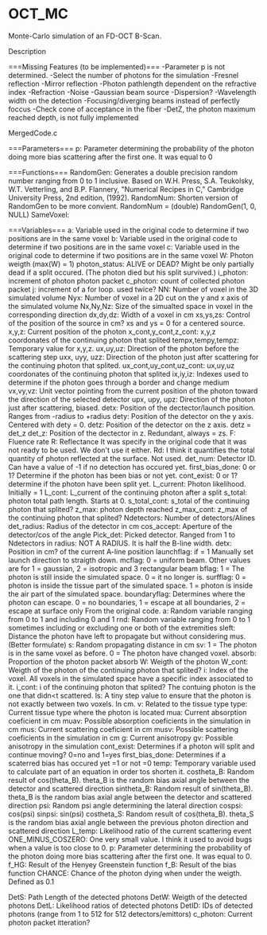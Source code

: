 # OCT_MC
Monte-Carlo simulation of an FD-OCT B-Scan.

Description

===Missing Features (to be implemented)===
-Parameter p is not determined.
-Select the number of photons for the simulation
-Fresnel reflection
-Mirror reflection
-Photon pathlength dependent on the refractive index
-Refraction
-Noise
-Gaussian beam source
-Dispersion?
-Wavelength width on the detection
-Focusing/diverging beams instead of perfectly foccus
-Check cone of acceptance in the fiber
-DetZ, the photon maximum reached depth, is not fully implemented


MergedCode.c

===Parameters===
p: Parameter determining the probability of the photon doing more bias scattering after the first one. It was equal to 0


===Functions===
RandomGen: Generates a double precision random number ranging from 0 to 1 inclusive. Based on W.H. Press, S.A. Teukolsky, W.T. Vetterling, and B.P. Flannery, "Numerical Recipes in C," Cambridge University Press, 2nd edition, (1992).
RandomNum: Shorten version of RandomGen to be more convient. RandomNum = (double) RandomGen(1, 0, NULL)
SameVoxel:


===Variables===
a: Variable used in the original code to determine if two positions are in the same voxel
b: Variable used in the original code to determine if two positions are in the same voxel
c: Variable used in the original code to determine if two positions are in the same voxel
W: Photon weigth (max(W) = 1)
photon_status: ALIVE or DEAD? Might be only partially dead if a split occured. (The photon died but his split survived.)
i_photon: increment of photon photon packet
c_photon: count of collected photon packet
j: increment of a for loop. used twice?
NN: Number of voxel in the 3D simulated volume
Nyx: Number of voxel in a 2D cut on the y and x axis of the simulated volume
Nx,Ny,Nz: Size of the simualted space in voxel in the corresponding direction
dx,dy,dz: Width of a voxel in cm
xs,ys,zs: Control of the position of the source in cm? xs and ys = 0 for a centered source.
x,y,z: Current position of the photon
x_cont,y_cont,z_cont: x,y,z coordonates of the continuing photon that splited
tempx,tempy,tempz: Temporary value for x,y,z.
ux,uy,uz: Direction of the photon before the scattering step
uxx, uyy, uzz: Direction of the photon just after scattering for the continuing photon that splited.
ux_cont,uy_cont,uz_cont: ux,uy,uz coordonates of the continuing photon that splited
ix,iy,iz: Indexes used to determine if the photon goes through a border and change medium
vx,vy,vz: Unit vector pointing from the current position of the photon toward the direction of the selected detector
upx, upy, upz: Direction of the photon just after scattering, biased.
detx: Position of the dectector/launch position. Ranges from -radius to +radius
dety: Position of the detector on the y axis. Centered with dety = 0.
detz: Position of the detector on the z axis. detz = det_z
det_z: Position of the dectector in z. Redundant, always = zs.
F: Fluence rate
R: Reflectance It was specify in the original code that it was not ready to be used. We don't use it either.
Rd: I think it quantifies the total quantity of photon reflected at the surface. Not used.
det_num: Detector ID. Can have a value of -1 if no detection has occured yet.
first_bias_done: 0 or 1? Determine if the photon has been bias or not yet.
cont_exist: 0 or 1? determine if the photon have been split yet.
L_current: Photon likelihood. Initially = 1
L_cont: L_current of the continuing photon after a split
s_total: photon total path length. Starts at 0.
s_total_cont: s_total of the continuing photon that splited?
z_max: photon depth reached
z_max_cont: z_max of the continuing photon that splited?
Ndetectors: Number of detectors/Alines
det_radius: Radius of the detector in cm
cos_accept: Aperture of the detector/cos of the angle
Pick_det: Picked detector. Ranged from 1 to Ndetectors in 
radius: NOT A RADIUS. It is half the B-line width.
detx: Position in cm? of the current A-line position
launchflag: if = 1 Manually set launch direction to straigth down.
mcflag: 0 = uniform beam. Other values are for 1 = gaussian, 2 = isotropic and 3 rectangular beam
bflag: 1 = The photon is still inside the simulated space. 0 = it no longer is.
surfflag: 0 = photon is inside the tissue part of the simulated space. 1 = photon is inside the air part of the simulated space.
boundaryflag: Determines where the photon can escape. 0 = no boundaries, 1 = escape at all boundaries, 2 = escape at surface only From the original code.
a: Random variable ranging from 0 to 1 and including 0 and 1
rnd: Random variable ranging from 0 to 1 sometimes including or excluding one or both of the extremities
sleft: Distance the photon have left to propagate but without considering mus. (Better formulate)
s: Random propagating distance in cm
sv: 1 = The photon is in the same voxel as before. 0 = The photon have changed voxel.
absorb: Proportion of the photon packet absorb
W: Weigth of the photon
W_cont: Weigth of the photon of the continuing photon that splited?
i: Index of the voxel. All voxels in the simulated space have a specific index associated to it.
i_cont: i of the continuing photon that splited? The contuing photon is the one that didn<t scattered.
ls: A tiny step value to ensure that the photon is not exactly between two voxels. In cm.
v: Related to the tissue type
type: Current tissue type where the photon is located
mua: Current absorption coeficient in cm
muav: Possible absorption coeficients in the simulation in cm
mus: Current scattering coeficient in cm
musv: Possible scattering coeficients in the simulation in cm
g: Current anisotropy
gv: Possible anisotropy in the simulation
cont_exist: Determines if a photon will split and continue moving? 0=no and 1=yes
first_bias_done: Determines if a scaterred bias has occured yet =1 or not =0
temp: Temporary variable used to calculate part of an equation in order tos shorten it.
costheta_B: Random result of cos(theta_B). theta_B is the random bias axial angle between the detector and scattered direction
sintheta_B: Random result of sin(theta_B). theta_B is the random bias axial angle between the detector and scattered direction
psi: Random psi angle determining the lateral direction
cospsi: cos(psi)
sinpsi: sin(psi)
costheta_S: Random result of cos(theta_B). theta_S is the random bias axial angle between the previous photon direction and scattered direction
L_temp: Likelihood ratio of the current scattering event
ONE_MINUS_COSZERO: One very small value. I think it used to avoid bugs when a value is too close to 0.
p: Parameter determining the probability of the photon doing more bias scattering after the first one. It was equal to 0.
f_HG: Result of the Henyey Greenstein function
f_B: Result of the bias function
CHANCE: Chance of the photon dying when under the weigth. Defined as 0.1

DetS: Path Length of the detected photons
DetW: Weigth of the detected photons
DetL: Likelihood ratios of detected photons
DetID: IDs of detected photons (range from 1 to 512 for 512 detectors/emittors)
c_photon: Current photon packet itteration?




